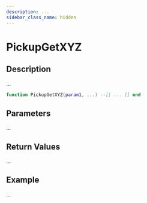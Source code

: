 ```yaml
---
description: ...
sidebar_class_name: hidden
---
```


# PickupGetXYZ

## Description

...

```lua
function PickupGetXYZ(param1, ...) --[[ ... ]] end
```

## Parameters

...

## Return Values

...

## Example

...


